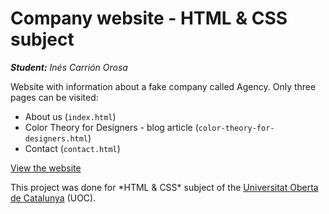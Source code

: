 # Company website - HTML & CSS subject

***Student:** Inés Carrión Orosa*

<p>Website with information about a fake company called Agency. Only three pages can be visited:
    <ul>
        <li>About us (<code>index.html</code>)</li>
        <li>Color Theory for Designers - blog article (<code>color-theory-for-designers.html</code>)</li>
        <li>Contact (<code>contact.html</code>)</li>
    </ul>
</p>

<a href="https://inescarrion.github.io/agencywebsite.github.io/">View the website</a>

<p>This project was done for *HTML & CSS* subject of the <a href="https://www.uoc.edu/portal/es/index.html">Universitat Oberta de Catalunya</a> (UOC).</p>

